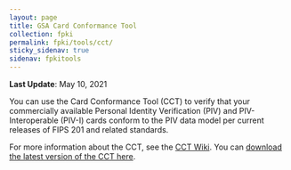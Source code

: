 ```yaml
---
layout: page
title: GSA Card Conformance Tool
collection: fpki
permalink: fpki/tools/cct/
sticky_sidenav: true
sidenav: fpkitools
---
```

**Last Update**: May 10, 2021

You can use the Card Conformance Tool (CCT) to verify that your commercially available Personal Identity Verification (PIV) and PIV-Interoperable (PIV-I) cards conform to the PIV data model per current releases of FIPS 201 and related standards.

For more information about the CCT, see the [CCT Wiki](https://github.com/GSA/piv-conformance/wiki). You can [download the latest version of the CCT here](https://github.com/GSA/piv-conformance/releases).
